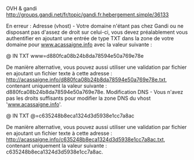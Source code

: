OVH & gandi
http://groups.gandi.net/fr/topic/gandi.fr.hebergement.simple/36133


En erreur :
Adresse (vhost) - Votre domaine n'étant pas chez Gandi ou ne disposant pas d'assez de droit sur celui-ci, vous devez préalablement vous authentifier en ajoutant une entrée de type TXT dans la zone de votre domaine pour www.acassaigne.info avec la valeur suivante : 

@   IN  TXT www=d880fca08b24b8da78594e50a769e78e

De manière alternative, vous pouvez aussi utiliser une validation par fichier en ajoutant un fichier texte à cette adresse : http://acassaigne.info/d880fca08b24b8da78594e50a769e78e.txt, contenant uniquement la valeur suivante : d880fca08b24b8da78594e50a769e78e.
Modification DNS - Vous n'avez pas les droits suffisants pour modifier la zone DNS du vhost 'www.acassaigne.info'.

@   IN  TXT @=c635248b8eca1324d3d5938e1cc7a8ac

De manière alternative, vous pouvez aussi utiliser une validation par fichier en ajoutant un fichier texte à cette adresse : http://acassaigne.info/c635248b8eca1324d3d5938e1cc7a8ac.txt, contenant uniquement la valeur suivante : c635248b8eca1324d3d5938e1cc7a8ac.